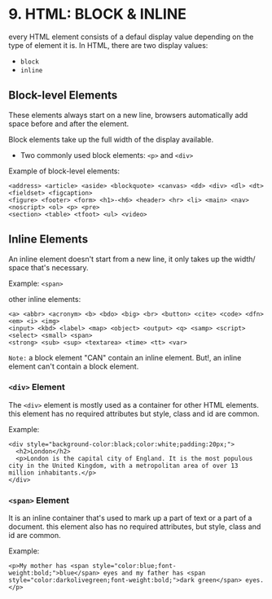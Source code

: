 # 9. HTML: BLOCK & INLINE



every HTML element consists of a defaul display value depending on the type of element it is. In HTML, there are two display values:
* `block`
* `inline`

## Block-level Elements 

These elements always start on a new line, browsers automatically add space before and after the element.

Block elements take up the full width of the display available.

* Two commonly used block elements: `<p>` and `<div>`

Example of block-level elements:

```
<address> <article> <aside> <blockquote> <canvas> <dd> <div> <dl> <dt> <fieldset> <figcaption>
<figure> <footer> <form> <h1>-<h6> <header> <hr> <li> <main> <nav> <noscript> <ol> <p> <pre> 
<section> <table> <tfoot> <ul> <video>
```

## Inline Elements

An inline element doesn't start from a new line, it only takes up the width/ space that's necessary.

Example: `<span>`

other inline elements:

```
<a> <abbr> <acronym> <b> <bdo> <big> <br> <button> <cite> <code> <dfn> <em> <i> <img>
<input> <kbd> <label> <map> <object> <output> <q> <samp> <script> <select> <small> <span>
<strong> <sub> <sup> <textarea> <time> <tt> <var>
```

`Note:` a block element "CAN" contain an inline element. But!, an inline element can't contain a block element.

### `<div>` Element

The `<div>` element is mostly used as a container for other HTML elements. this element has no required attributes but style, class and id are common.

Example:
```
<div style="background-color:black;color:white;padding:20px;">
  <h2>London</h2>
  <p>London is the capital city of England. It is the most populous city in the United Kingdom, with a metropolitan area of over 13 million inhabitants.</p>
</div>
```

### `<span>` Element

It is an inline container that's used to mark up a part of text or a part of a document. this element also has no required attributes, but style, class and id are common.

Example:
```
<p>My mother has <span style="color:blue;font-weight:bold;">blue</span> eyes and my father has <span style="color:darkolivegreen;font-weight:bold;">dark green</span> eyes.</p>
```
